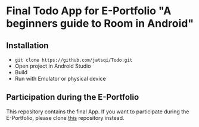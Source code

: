 # Final Todo App for E-Portfolio "A beginners guide to Room in Android"

## Installation

* ``` git clone https://github.com/jatsqi/Todo.git ```
* Open project in Android Studio
* Build
* Run with Emulator or physical device

## Participation during the E-Portfolio

This repository contains the final App. If you want to participate during the E-Portfolio, please clone [this](https://github.com/jatsqi/Todo) repository instead.
